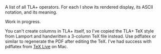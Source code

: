 A list of all TLA+ operators. For each I show its rendered display, its ASCII
notation, and its meaning.

Work in progress.

You can't create columns in TLA+ itself, so I've copied the TLA+ TeX style from
Lamport and handwritten a 3-column TeX file instead. Use pdflatex or similar
to regenerate the PDF after editing the TeX. I've had success with pdflatex from
[TeX Live](http://www.tug.org/texlive/) on Mac. 
